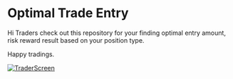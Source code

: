 # Optimal Trade Entry

Hi Traders check out this repository for your finding optimal entry amount, risk reward result based on your position type.

Happy tradings.

[![TraderScreen](https://r.resimlink.com/txmb8dhyquS.png)](https://resimlink.com/txmb8dhyquS)